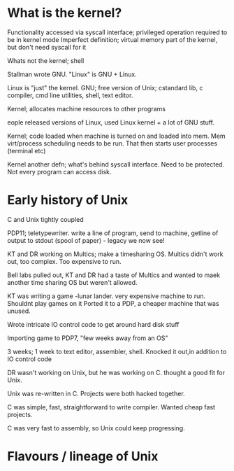 # What is the kernel?

Functionality accessed via syscall interface; privileged operation required to be in kernel mode
Imperfect definition; virtual memory part of the kernel, but don't need syscall for it

Whats not the kernel; shell

Stallman wrote GNU. "Linux" is GNU + Linux.

Linux is "just" the kernel.
GNU; free version of Unix; cstandard lib, c compiler, cmd line utilities, shell, text editor.

Kernel; allocates machine resources to other programs

eople released versions of Linux, used Linux kernel + a lot of GNU stuff.

Kernel; code loaded when machine is turned on and loaded into mem. Mem virt/process scheduling needs to be run. That then starts user processes (terminal etc)

Kernel another defn; what's behind syscall interface. Need to be protected. Not every program can access disk.

# Early history of Unix

C and Unix tightly coupled

PDP11; teletypewriter. write a line of program, send to machine, getline of output to stdout (spool of paper) - legacy we now see!

KT and DR working on Multics; make a timesharing OS. Multics didn't work out, too complex. Too expensive to run.

Bell labs pulled out, KT and DR had a taste of Multics and wanted to maek another time sharing OS but weren't allowed.

KT was writing a game -lunar lander. very expensive machine to run. Shouldnt play games on it
Ported it to a PDP, a cheaper machine that was unused.

Wrote intricate IO control code to get around hard disk stuff

Importing game to PDP7, "few weeks away from an OS"

3 weeks; 1 week to text editor, assembler, shell. Knocked it out,in addition to IO control code

DR wasn't working on Unix, but he was working on C. thought a good fit for Unix.

Unix was re-written in C. Projects were both hacked together.

C was simple, fast, straightforward to write compiler. Wanted cheap fast projects.

C was very fast to assembly, so Unix could keep progressing.

# Flavours / lineage of Unix
